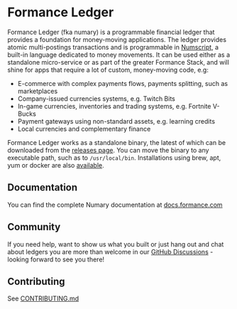 # Formance Ledger

Formance Ledger (fka numary) is a programmable financial ledger that provides a foundation for money-moving applications. The ledger provides atomic multi-postings transactions and is programmable in [Numscript](doc:machine-instructions), a built-in language dedicated to money movements. It can be used either as a standalone micro-service or as part of the greater Formance Stack, and will shine for apps that require a lot of custom, money-moving code, e.g:

- E-commerce with complex payments flows, payments splitting, such as marketplaces
- Company-issued currencies systems, e.g. Twitch Bits
- In-game currencies, inventories and trading systems, e.g. Fortnite V-Bucks
- Payment gateways using non-standard assets, e.g. learning credits
- Local currencies and complementary finance

Formance Ledger works as a standalone binary, the latest of which can be downloaded from the [releases page](https://github.com/formancehq/ledger/releases). You can move the binary to any executable path, such as to `/usr/local/bin`. Installations using brew, apt, yum or docker are also [available](https://docs.formance.com/docs/installation-1).

## Documentation

You can find the complete Numary documentation at [docs.formance.com](https://docs.formance.com)

## Community

If you need help, want to show us what you built or just hang out and chat about ledgers you are more than welcome in our [GitHub Discussions](https://github.com/orgs/formancehq/discussions) - looking forward to see you there!

## Contributing

See [CONTRIBUTING.md](./CONTRIBUTING.md)
